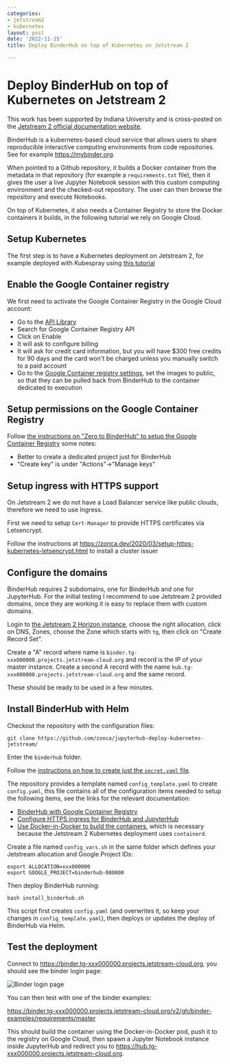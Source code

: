 ```yaml
---
categories:
- jetstream2
- kubernetes
layout: post
date: '2022-11-15'
title: Deploy BinderHub on top of Kubernetes on Jetstream 2

---
```

# Deploy BinderHub on top of Kubernetes on Jetstream 2

This work has been supported by Indiana University and is cross-posted on the <a href="https://docs.jetstream-cloud.org/general/k8sbinderhub" rel="canonical">Jetstream 2 official documentation website</a>.

BinderHub is a kubernetes-based cloud service that allows users to share reproducible interactive computing environments from code repositories. See for example <https://mybinder.org>.

When pointed to a Github repository, it builds a Docker container from the metadata in that repository (for example a `requirements.txt` file), then it gives the user a live Jupyter Notebook session with this custom computing environment and the checked-out repository. The user can then browse the repository and execute Notebooks.

On top of Kubernetes, it also needs a Container Registry to store the Docker containers it builds, in the following tutorial we rely on Google Cloud.

## Setup Kubernetes

The first step is to have a Kubernetes deployment on Jetstream 2, for example deployed with Kubespray using [this tutorial](https://www.zonca.dev/posts/2022-03-30-jetstream2_kubernetes_kubespray)

## Enable the Google Container registry

We first need to activate the Google Container Registry in the Google Cloud account:

* Go to the [API Library](https://console.cloud.google.com/apis/library)
* Search for Google Container Registry API
* Click on Enable
* It will ask to configure billing
* It will ask for credit card information, but you will have $300 free credits for 90 days and the card won't be charged unless you manually switch to a paid account
* Go to the [Google Container registry settings](https://console.cloud.google.com/gcr/settings), set the images to public, so that they can be pulled back from BinderHub to the container dedicated to execution

## Setup permissions on the Google Container Registry

Follow [the instructions on "Zero to BinderHub" to setup the Google Container Registry](https://binderhub.readthedocs.io/en/latest/zero-to-binderhub/setup-registry.html#set-up-google-container-registry)
some notes:

* Better to create a dedicated project just for BinderHub
* "Create key" is under "Actions"->"Manage keys"

## Setup ingress with HTTPS support

On Jetstream 2 we do not have a Load Balancer service like public clouds, therefore we need to use Ingress.

First we need to setup `Cert-Manager` to provide HTTPS certificates via Letsencrypt.

Follow the instructions at <https://zonca.dev/2020/03/setup-https-kubernetes-letsencrypt.html> to install a cluster issuer

## Configure the domains

BinderHub requires 2 subdomains, one for BinderHub and one for JupyterHub.
For the initial testing I recommend to use Jetstream 2 provided domains, once they are working it is easy to replace them with custom domains.

Login to [the Jetstream 2 Horizon instance](https://js2.jetstream-cloud.org/), choose the right allocation, click on DNS, Zones, choose the Zone which starts with `tg`, then click on "Create Record Set".

Create a "A" record where name is `binder.tg-xxx000000.projects.jetstream-cloud.org` and record is the IP of your master instance. Create a second A record with the name `hub.tg-xxx000000.projects.jetstream-cloud.org` and the same record.

These should be ready to be used in a few minutes.

## Install BinderHub with Helm

Checkout the repository with the configuration files:

    git clone https://github.com/zonca/jupyterhub-deploy-kubernetes-jetstream/

Enter the `binderhub` folder.

Follow the [instructions on how to create just the `secret.yaml` file](https://binderhub.readthedocs.io/en/latest/zero-to-binderhub/setup-binderhub.html).

The repository provides a template named `config_template.yaml` to create `config.yaml`, this file contains all of the configuration items needed to setup the following items, see the links for the relevant documentation:

* [BinderHub with Google Container Registry](https://binderhub.readthedocs.io/en/latest/zero-to-binderhub/setup-binderhub.html)
* [Configure HTTPS ingress for BinderHub and JupyterHub](https://binderhub.readthedocs.io/en/latest/https.html)
* [Use Docker-in-Docker to build the containers](https://binderhub.readthedocs.io/en/latest/zero-to-binderhub/setup-binderhub.html#use-docker-inside-docker-dind), which is necessary because the Jetstream 2 Kubernetes deployment uses `containerd`.

Create a file named `config_vars.sh` in the same folder which defines your Jetstream allocation and Google Project IDs:

    export ALLOCATION=xxx000000
    export GOOGLE_PROJECT=binderhub-000000

Then deploy BinderHub running:

    bash install_binderhub.sh

This script first creates `config.yaml` (and overwrites it, so keep your changes in `config_template.yaml`), then deploys or updates the deploy of BinderHub via Helm.

## Test the deployment

Connect to <https://binder.tg-xxx000000.projects.jetstream-cloud.org>, you should see the binder login page:

![Binder login page](../../images/binderloginpage.png)

You can then test with one of the binder examples:

<https://binder.tg-xxx000000.projects.jetstream-cloud.org/v2/gh/binder-examples/requirements/master>

This should build the container using the Docker-in-Docker pod, push it to the registry on Google Cloud, then spawn a Jupyter Notebook instance inside JupyterHub and redirect you to <https://hub.tg-xxx000000.projects.jetstream-cloud.org>.
